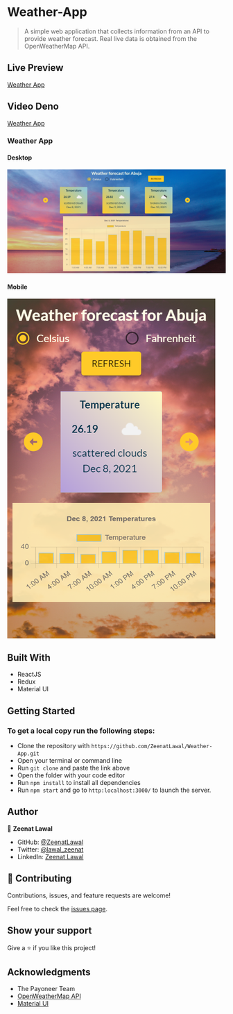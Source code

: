 # Weather-App
> A simple web application that collects information from an API to provide weather forecast. Real live data is obtained from the OpenWeatherMap API.

## Live Preview

[Weather App](https://weather-app-zee.netlify.app/)

## Video Deno

[Weather App](https://www.loom.com/share/dcc0e00a954a416aac70de2929a2f77d)

### Weather App
#### Desktop
![screenshot](./src/assets/desktop.png)

#### Mobile
![screenshot](./src/assets/mobile.png)

## Built With

- ReactJS
- Redux
- Material UI

## Getting Started

### To get a local copy run the following steps:

- Clone the repository with `https://github.com/ZeenatLawal/Weather-App.git`
- Open your terminal or command line
- Run `git clone` and paste the link above
- Open the folder with your code editor
- Run `npm install` to install all dependencies
- Run `npm start` and go to `http:localhost:3000/` to launch the server.

## Author

👤 **Zeenat Lawal**

- GitHub: [@ZeenatLawal](https://github.com/ZeenatLawal)
- Twitter: [@lawal_zeenat](https://twitter.com/lawal_zeenat)
- LinkedIn: [Zeenat Lawal](https://www.linkedin.com/in/zeenatlawal/)

## 🤝 Contributing

Contributions, issues, and feature requests are welcome!

Feel free to check the [issues page](https://github.com/ZeenatLawal/Weather-App/issues).

## Show your support

Give a ⭐️ if you like this project!

## Acknowledgments

- The Payoneer Team
- [OpenWeatherMap API](https://openweathermap.org/api)
- [Material UI](https://material-ui.com/)
